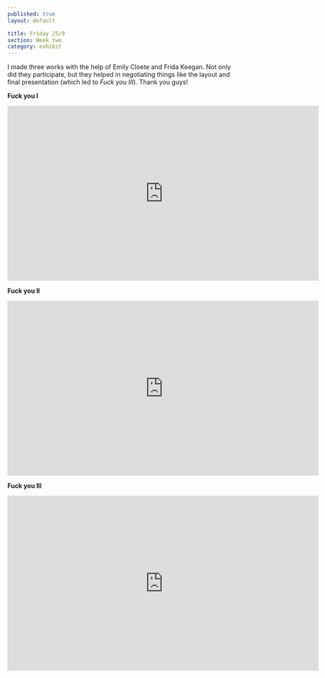 ```yaml
---
published: true
layout: default

title: Friday 25/9
section: Week two
category: exhibit
---
```


I made three works with the help of Emily Cloete and Frida Keegan. Not only did they participate, but they helped in negotiating things like the layout and final presentation (which led to _Fuck you III_). Thank you guys!

**Fuck you I**
<br>
<iframe src="https://player.vimeo.com/video/140482114?color=ffffff&title=0&byline=0&portrait=0" width="700" height="393" frameborder="0" webkitallowfullscreen mozallowfullscreen allowfullscreen></iframe>

**Fuck you II**
<br>
<iframe src="https://player.vimeo.com/video/140491062?color=ffffff&title=0&byline=0&portrait=0" width="700" height="393" frameborder="0" webkitallowfullscreen mozallowfullscreen allowfullscreen></iframe>

**Fuck you III**
<br>
<iframe src="https://player.vimeo.com/video/140491062?color=ffffff&title=0&byline=0&portrait=0" width="700" height="393" frameborder="0" webkitallowfullscreen mozallowfullscreen allowfullscreen></iframe>
